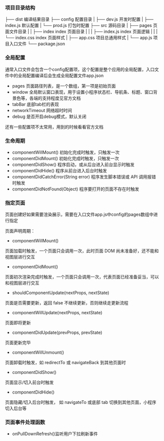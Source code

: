 ### 项目目录结构

├── dist                   编译结果目录
├── config                 配置目录
|   ├── dev.js             开发时配置
|   ├── index.js           默认配置
|   └── prod.js            打包时配置
├── src                    源码目录
|   ├── pages              页面文件目录
|   |   ├── index          index 页面目录
|   |   |   ├── index.js   index 页面逻辑
|   |   |   └── index.css  index 页面样式
|   ├── app.css            项目总通用样式
|   └── app.js             项目入口文件
└── package.json

### 全局配置

通常入口文件会包含一个config配置项，这个配置是整个应用的全局配置，入口文件中的全局配置编译后会生成全局配置文件app.json

- pages 页面路径列表，是一个数组，第一项是初始页面
- window 全局默认窗口表现，用于设置小程序状态栏、导航条、标题、窗口背景色等，各端的支持程度见官方文档
- tabBar 底部tab栏的表现
- networkTimeout 网络超时时间
- debug 是否开启debug模式，默认关闭

还有一些配置项不太常用，用到的时候看看官方文档

### 生命周期

- componentWillMount() 初始化完成时触发，只触发一次
- componentDidMount() 初始化完成时触发，只触发一次
- componentDidShow() 程序启动，或从后台进入前台显示时触发
- componentDidHide() 程序从前台进入后台时触发
- componentDidCatchError(String error) 程序发生脚本错误或 API 调用报错时触发
- componentDidNotFound(Object) 程序要打开的页面不存在时触发

### 指定页面

页面创建好如果需要渲染展示，需要在入口文件app.js中config的pages数组中进行指定

页面声明周期：

- componentWillMount()

页面加载时触发，一个页面只会调用一次，此时页面 DOM 尚未准备好，还不能和视图层进行交互

- componentDidMount()

页面初次渲染完成时触发，一个页面只会调用一次，代表页面已经准备妥当，可以和视图层进行交互

- shouldComponentUpdate(nextProps, nextState)

页面是否需要更新，返回 false 不继续更新，否则继续走更新流程

- componentWillUpdate(nextProps, nextState)

页面即将更新

- componentDidUpdate(prevProps, prevState)

页面更新完毕

- componentWillUnmount()

页面卸载时触发，如 redirectTo 或 navigateBack 到其他页面时

- componentDidShow()

页面显示/切入前台时触发

- componentDidHide()

页面隐藏/切入后台时触发， 如 navigateTo 或底部 tab 切换到其他页面，小程序切入后台等

### 页面事件处理函数

- onPullDownRefresh()监听用户下拉刷新事件
